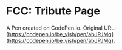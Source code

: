 # FCC: Tribute Page

A Pen created on CodePen.io. Original URL: [https://codepen.io/be_vish/pen/abJPJMq](https://codepen.io/be_vish/pen/abJPJMq).


